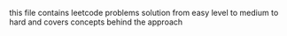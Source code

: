 this file contains leetcode problems solution from easy level to medium to hard and covers concepts behind the approach 

